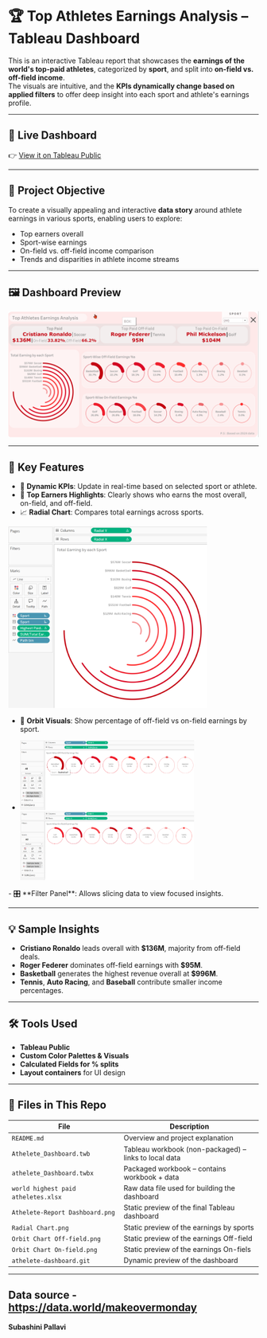 # 🏆 Top Athletes Earnings Analysis – Tableau Dashboard

This is an interactive Tableau report that showcases the **earnings of the world's top-paid athletes**, categorized by **sport**, and split into **on-field vs. off-field income**.  
The visuals are intuitive, and the **KPIs dynamically change based on applied filters** to offer deep insight into each sport and athlete's earnings profile.

---

## 🔗 Live Dashboard

👉 [View it on Tableau Public](https://public.tableau.com/app/profile/subashini.nayakam/viz/atheletedata/Dashboard1)

---

## 📌 Project Objective

To create a visually appealing and interactive **data story** around athlete earnings in various sports, enabling users to explore:
- Top earners overall
- Sport-wise earnings
- On-field vs. off-field income comparison
- Trends and disparities in athlete income streams

---

## 🖼️ Dashboard Preview

![Athletes Earnings Dashboard](Athelete-Dashboard/athelete-dashboard.gif)

---

## 🧠 Key Features

- 🎯 **Dynamic KPIs**: Update in real-time based on selected sport or athlete.
- 🏅 **Top Earners Highlights**: Clearly shows who earns the most overall, on-field, and off-field.
- 📈 **Radial Chart**: Compares total earnings across sports. 
<p align="left">
  <img src="Athelete-Dashboard/Radial Chart.png" alt="Radial Chart" width="400">
</p>

- 🧩 **Orbit Visuals**: Show percentage of off-field vs on-field earnings by sport.

- <p align="left">
  <img src="Athelete-Dashboard/Orbit Chart Off-field.png" alt="Orbit Chart Off-field" width="350">  <img src="Athelete-Dashboard/Orbit Chart On Field.png" alt="Orbit Chart On Field" width="350">
</p>
- 🎛️ **Filter Panel**: Allows slicing data to view focused insights.
 
---

## 💡 Sample Insights

- **Cristiano Ronaldo** leads overall with **$136M**, majority from off-field deals.
- **Roger Federer** dominates off-field earnings with **$95M**.
- **Basketball** generates the highest revenue overall at **$996M**.
- **Tennis**, **Auto Racing**, and **Baseball** contribute smaller income percentages.

---

## 🛠 Tools Used

- **Tableau Public**
- **Custom Color Palettes & Visuals**
- **Calculated Fields for % splits**
- **Layout containers** for UI design

---

## 📁 Files in This Repo

| File                          | Description                                               |
|-------------------------------------|-----------------------------------------------------------|
| `README.md`                         | Overview and project explanation                          |
| `Athelete_Dashboard.twb`            | Tableau workbook (non-packaged) – links to local data     |
| `athelete_Dashboard.twbx`           | Packaged workbook – contains workbook + data              |
| `world highest paid atheletes.xlsx` | Raw data file used for building the dashboard             |
| `Athelete-Report Dashboard.png`     | Static preview of the final Tableau dashboard             |
| `Radial Chart.png`                  | Static preview of the earnings by sports                  |
| `Orbit Chart Off-field.png`         | Static preview of the earnings Off-field                  |
| `Orbit Chart On-field.png`          | Static preview of the earnings On-fiels                   |
| `athelete-dashboard.git`            | Dynamic preview of the dashboard                          |


---

## Data source - https://data.world/makeovermonday

**Subashini Pallavi**  
